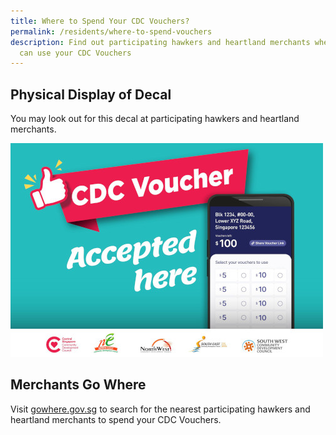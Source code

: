 ```yaml
---
title: Where to Spend Your CDC Vouchers?
permalink: /residents/where-to-spend-vouchers
description: Find out participating hawkers and heartland merchants where you
  can use your CDC Vouchers
---
```

## Physical Display of Decal 
You may look out for this decal at participating hawkers and heartland merchants.

![Merchant's Decal](/images/merchants-decal-500.jpg)

## Merchants Go Where
Visit [gowhere.gov.sg](https://www.gowhere.gov.sg/cdcvouchersmerchants) to search for the nearest participating hawkers and heartland merchants to spend your CDC Vouchers.


<style>
a.bp-button {
	height: 6em !important;
	white-space:pre-line !important;
}
</style>